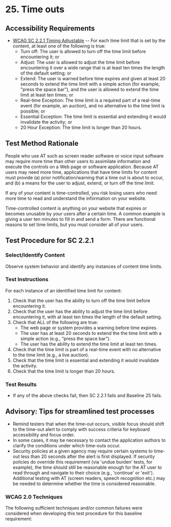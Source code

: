 # 25. Time outs
## Accessibility Requirements
* [WCAG SC 2.2.1 Timing Adjustable](http://www.w3.org/TR/UNDERSTANDING-WCAG20/time-limits-required-behaviors.html) -- For each time limit that is set by the content, at least one of the following is true:
    * Turn off: The user is allowed to turn off the time limit before encountering it; or
    * Adjust: The user is allowed to adjust the time limit before encountering it over a wide range that is at least ten times the length of the default setting; or
    * Extend: The user is warned before time expires and given at least 20 seconds to extend the time limit with a simple action (for example, "press the space bar"), and the user is allowed to extend the time limit at least ten times; or
    * Real-time Exception: The time limit is a required part of a real-time event (for example, an auction), and no alternative to the time limit is possible; or
    * Essential Exception: The time limit is essential and extending it would invalidate the activity; or
    * 20 Hour Exception: The time limit is longer than 20 hours.

## Test Method Rationale
People who use AT such as screen reader software or voice input software may require more time than other users to assimilate information and execute the controls on a Web page or software application. Because AT users may need more time, applications that have time limits for content must provide (a) prior notification/warning that a time out is about to occur, and (b) a means for the user to adjust, extend, or turn off the time limit.

If any of your content is time-controlled, you risk losing users who need more time to read and understand the information on your website.

Time-controlled content is anything on your website that expires or becomes unusable by your users after a certain time. A common example is giving a user ten minutes to fill in and send a form. There are functional reasons to set time limits, but you must consider all of your users.

## Test Procedure for SC 2.2.1
### Select/Identify Content
Observe system behavior and identify any instances of content time limits.

### Test Instructions
For each instance of an identified time limit for content:
1.	Check that the user has the ability to turn off the time limit before encountering it.
2.	Check that the user has the ability to adjust the time limit before encountering it, with at least ten times the length of the default setting.
3.	Check that ALL of the following are true:
    * The web page or system provides a warning before time expires.
    * The user has at least 20 seconds to extend the the time limit with a simple action (e.g., “press the space bar”).
    * The user has the ability to extend the time limit at least ten times.
4.	Check that the time limit is part of a real-time event with no alternative to the time limit (e.g., a live auction).
5.	Check that the time limit is essential and extending it would invalidate the activity.
6.	Check that the time limit is longer than 20 hours.

### Test Results
* If any of the above checks fail, then SC 2.2.1 fails and Baseline 25 fails.

## Advisory: Tips for streamlined test processes
* Remind testers that when the time-out occurs, visible focus should shift to the time-out alert to comply with success criteria for keyboard accessibility and focus order.
* In some cases, it may be necessary to contact the application authors to clarify the conditions under which time-outs occur.
* Security policies at a given agency may require certain systems to time-out less than 20 seconds after the alert is first displayed. If security policies do override this requirement (via 'undue burden' tests, for example), the time should still be reasonable enough for the AT user to read through and navigate to their choice (e.g., 'continue' or 'exit'). Additional testing with AT (screen readers, speech recognition etc.) may be needed to determine whether the time is considered reasonable.

### WCAG 2.0 Techniques
The following sufficient techniques and/or common failures were considered when developing this test procedure for this baseline requirement:
